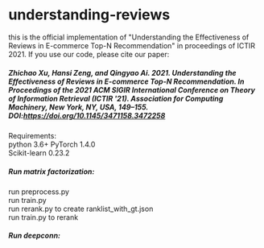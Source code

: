 # understanding-reviews

this is the official implementation of "Understanding the Effectiveness of Reviews in E-commerce Top-N Recommendation" in proceedings of ICTIR 2021. If you use our code, please cite our paper:
##### Zhichao Xu, Hansi Zeng, and Qingyao Ai. 2021. Understanding the Effectiveness of Reviews in E-commerce Top-N Recommendation. In Proceedings of the 2021 ACM SIGIR International Conference on Theory of Information Retrieval (ICTIR '21). Association for Computing Machinery, New York, NY, USA, 149–155. DOI:https://doi.org/10.1145/3471158.3472258

Requirements:</br>
python 3.6+
PyTorch 1.4.0</br>
Scikit-learn 0.23.2</br>

##### Run matrix factorization:
run preprocess.py</br>
run train.py</br>
run rerank.py to create ranklist_with_gt.json</br>
run train.py to rerank</br>

##### Run deepconn:

